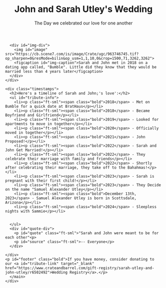 <!DOCTYPE html>
<html lang="en">
  <head>
    <link rel="stylesheet" type="text/css" href="styles.css">
    <title id="title">John and Sarah Utley's Wedding</title>
    <meta charset="utf-8">
    <meta name="viewport" content="width:device-width, intitial-scale:1.0">
  </head>

  <body>
    <div class="blue-bg">
    <header>
      <h1>John and Sarah Utley's Wedding</h1>
      <p>The Day we celebrated our love for one another</p>
    </header>
    <main id="main">
    <div class="white-bg">
      
      <div id="img-div">
        <img id="image" src="https://cb.scene7.com/is/image/Crate/ugc/963746745.tif?op_sharpen=0&resMode=bilin&op_usm=1,1,10,0&crop=1500,71,3262,3262">
        <figcaption id="img-caption">Sarah and John met in 2018 on a dating app called, "Bumble". Little did they know that they would be married less than 4 years later</figcaption>
      </div>
    </div>
    
    <div class="timestamps">
      <h2>Here's a timeline of Sarah and John;'s love':</h2>
      <ul id="tribute-info">
        <li><p class="ft-sml"><span class="bold">2018</span> - Met on Bumble for a quick date at BratHaus</p></li>
        <li><p class="ft-sml"><span class="bold">2018</span> - Became Boyfriend and Girlfriend</p></li>
        <li><p class="ft-sml"><span class="bold">2019</span> - Looked for apartments to move in together</p></li>
        <li><p class="ft-sml"><span class="bold">2020</span> - Officially moved in together</p></li>
        <li><p class="ft-sml"><span class="bold">2021</span> - John Proposed!</p></li>
        <li><p class="ft-sml"><span class="bold">2022</span> - Sarah and John Get Married!</p></li>
        <li><p class="ft-sml"><span class="bold">2022</span> - They celebrate their marriage with family and friends</p></li>
        <li><p class="ft-sml"><span class="bold">2022</span> - Shortly after celebrating their marriage, they take off to the Bahahmas!</p></li>
        <li><p class="ft-sml"><span class="bold">2023</span> - Sarah is pregnant with their first child!</p></li>
        <li><p class="ft-sml"><span class="bold">2023</span> - They Decide on the name "Samuel Alexander Utley</p></li>
        <li><p class="ft-sml"><span class="bold">December 13th, 2023</span> - Samuel Alexander Utley is born in Scottsdale, Arizona</p></li>
        <li><p class="ft-sml"><span class="bold">2024</span> - Sleepless nights with Sammie</p></li>
       
         
      </ul>
      <div id="quote-div">
        <p id="quote" class="ft-sml">"Sarah and John were meant to be for each other"<p>
        <p id="source" class="ft-sml">-- Everyone</p>
      </div>
      
    </div>
    <p id="footer" class="bold">If you have money, consider donating to our <a id="tribute-link" target="_blank" href="https://www.crateandbarrel.com/gift-registry/sarah-utley-and-john-utley/r6502492">Wedding Registry</a>.</p>
      </main>
    </div>
  </body>
</html>

 
